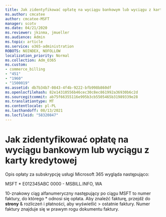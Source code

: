 ```yaml
---
title: Jak zidentyfikować opłatę na wyciągu bankowym lub wyciągu z karty kredytowej
ms.author: cmcatee
author: cmcatee-MSFT
manager: scotv
ms.date: 04/21/2020
ms.reviewer: jkinma, jmueller
ms.audience: Admin
ms.topic: article
ms.service: o365-administration
ROBOTS: NOINDEX, NOFOLLOW
localization_priority: Normal
ms.collection: Adm_O365
ms.custom:
- commerce_billing
- "451"
- "1960"
- "1500019"
ms.assetid: db7b34b7-0843-4f4b-9222-bfb998b860df
ms.openlocfilehash: 82e14310556b46cec30c8ec861992a36930b6c2d
ms.sourcegitcommit: ab75f66355116e995b3cb5505465b31989339e28
ms.translationtype: MT
ms.contentlocale: pl-PL
ms.lasthandoff: 08/13/2021
ms.locfileid: "58320847"
---
```

# <a name="how-to-identify-a-charge-on-your-credit-card-or-bank-statement"></a>Jak zidentyfikować opłatę na wyciągu bankowym lub wyciągu z karty kredytowej

Opis opłaty za subskrypcję usługi Microsoft 365 wygląda następująco:
  
MSFT \* E012345ABC 0000 - MSBILL.INFO, WA
  
10-znakowy ciąg alfanumeryczny następujący po ciągu MSFT to numer faktury, do którego \* odnosi się opłata. Aby znaleźć fakturę, przejdź do **strony** & rozliczeń i płatności, aby wyświetlić \> [](https://go.microsoft.com/fwlink/p/?linkid=848039) ostatnie faktury. Numer faktury znajduje się w prawym rogu dokumentu faktury.